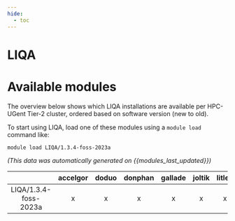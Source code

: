 ```yaml
---
hide:
  - toc
---
```


LIQA
====

# Available modules


The overview below shows which LIQA installations are available per HPC-UGent Tier-2 cluster, ordered based on software version (new to old).

To start using LIQA, load one of these modules using a `module load` command like:

```shell
module load LIQA/1.3.4-foss-2023a
```

*(This data was automatically generated on {{modules_last_updated}})*

| |accelgor|doduo|donphan|gallade|joltik|litleo|shinx|
| :---: | :---: | :---: | :---: | :---: | :---: | :---: | :---: |
|LIQA/1.3.4-foss-2023a|x|x|x|x|x|x|x|
